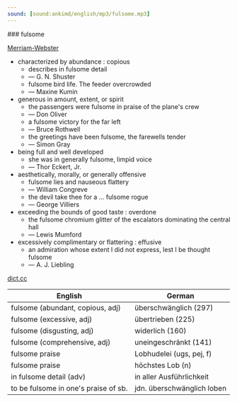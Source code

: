 ```yaml
---
sound: [sound:ankimd/english/mp3/fulsome.mp3]
---
```


\### fulsome

[Merriam-Webster](https://www.merriam-webster.com/dictionary/fulsome)

- characterized by abundance : copious
    - describes in fulsome detail
    - — G. N. Shuster
    - fulsome bird life. The feeder overcrowded
    - — Maxine Kumin
- generous in amount, extent, or spirit
    - the passengers were fulsome in praise of the plane's crew
    - — Don Oliver
    - a fulsome victory for the far left
    - — Bruce Rothwell
    - the greetings have been fulsome, the farewells tender
    - — Simon Gray
- being full and well developed
    - she was in generally fulsome, limpid voice
    - — Thor Eckert, Jr.
- aesthetically, morally, or generally offensive
    - fulsome lies and nauseous flattery
    - — William Congreve
    - the devil take thee for a … fulsome rogue
    - — George Villiers
- exceeding the bounds of good taste : overdone
    - the fulsome chromium glitter of the escalators dominating the central hall
    - — Lewis Mumford
- excessively complimentary or flattering : effusive
    - an admiration whose extent I did not express, lest I be thought fulsome
    - — A. J. Liebling

[dict.cc](https://www.dict.cc/fulsome)

| English        | German       |
| -------------- | ------------ |
| fulsome (abundant, copious, adj) | überschwänglich (297) |
| fulsome (excessive, adj) | übertrieben (225) |
| fulsome (disgusting, adj) | widerlich (160) |
| fulsome (comprehensive, adj) | uneingeschränkt (141) |
| fulsome praise | Lobhudelei (ugs, pej, f) |
| fulsome praise | höchstes Lob (n) |
| in fulsome detail (adv) | in aller Ausführlichkeit |
| to be fulsome in one's praise of sb. | jdn. überschwänglich loben |
